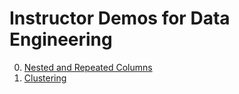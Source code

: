 
# Instructor Demos for Data Engineering

0. [Nested and Repeated Columns](nested.md)
1. [Clustering](clustering.md)
